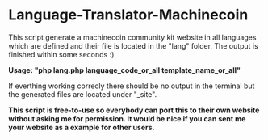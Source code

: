 Language-Translator-Machinecoin
===============================

This script generate a machinecoin community kit website in all languages which are defined and their file is located in the "lang" folder. The output is finished within some seconds :)

**Usage: "php lang.php language_code_or_all template_name_or_all"**

If everthing working correcly there should be no output in the terminal but the generated files are located under "_site".




**This script is free-to-use so everybody can port this to their own website without asking me for permission. It would be nice if you can sent me your website as a example for other users.**




